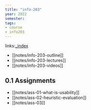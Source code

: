 ```yaml
---
title: "info-203"
year: 2022
semester: 
tags: 
- course
- info203
---
```

links:[_index](_index.md)

- [[notes/info-203-outline]]
- [[notes/info-203-lectures]]
- [[notes/info-203-videos]]

## 0.1 Assignments

- [[notes/ass-01-what-is-usability]]
- [[notes/ass-02-heuristic-evaluation]]
- [[notes/ass-03]]